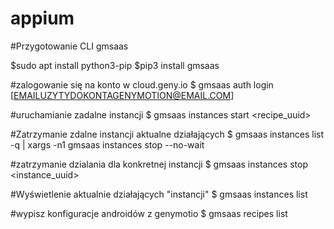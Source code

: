 # appium

#Przygotowanie CLI gmsaas

$sudo apt install python3-pip
$pip3 install gmsaas

#zalogowanie się na konto w cloud.geny.io
$ gmsaas auth login [EMAILUZYTYDOKONTAGENYMOTION@EMAIL.COM]

#uruchamianie zadalne instancji
$ gmsaas instances start <recipe_uuid> <name>

#Zatrzymanie zdalne instancji aktualne działających
$ gmsaas instances list -q | xargs -n1 gmsaas instances stop --no-wait

#zatrzymanie dzialania dla konkretnej instancji
$ gmsaas instances stop <instance_uuid>

#Wyświetlenie aktualnie działających "instancji"
$ gmsaas instances list

#wypisz konfiguracje androidów z genymotio
$ gmsaas recipes list
